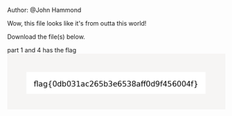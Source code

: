 Author: @John Hammond

Wow, this file looks like it's from outta this world!

Download the file(s) below.

part 1 and 4 has the flag
![alt text](image.png)